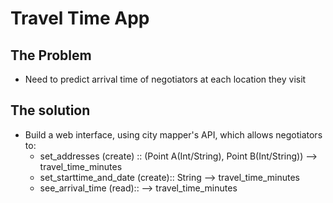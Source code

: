 # Travel Time App


## The Problem

- Need to predict arrival time of negotiators at each location they visit

## The solution

- Build a web interface, using city mapper's API, which allows negotiators to:
  - set_addresses (create) :: (Point A(Int/String), Point B(Int/String)) --> travel_time_minutes
  - set_starttime_and_date (create):: String --> travel_time_minutes
  - see_arrival_time (read):: --> travel_time_minutes
